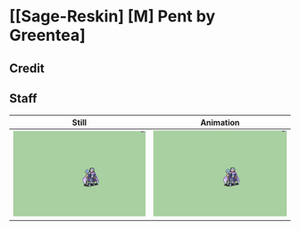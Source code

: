 # [\[Sage-Reskin\] \[M\] Pent by Greentea]

## Credit


	
## Staff

| Still | Animation |
| :---: | :-------: |
| ![Staff still](./Staff_000.png) | ![Staff animation](./Staff.gif) |
